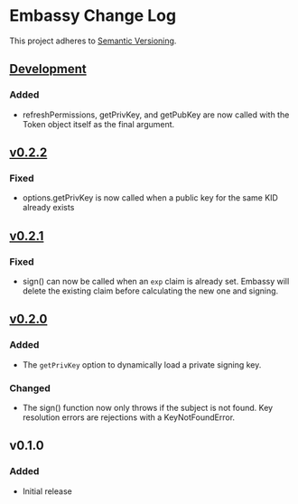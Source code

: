 # Embassy Change Log
This project adheres to [Semantic Versioning](http://semver.org/).

## [Development]
### Added
- refreshPermissions, getPrivKey, and getPubKey are now called with the Token object itself as the final argument.

## [v0.2.2]
### Fixed
- options.getPrivKey is now called when a public key for the same KID already exists

## [v0.2.1]
### Fixed
- sign() can now be called when an `exp` claim is already set. Embassy will delete the existing claim before calculating the new one and signing.

## [v0.2.0]
### Added
- The `getPrivKey` option to dynamically load a private signing key.

### Changed
- The sign() function now only throws if the subject is not found. Key resolution errors are rejections with a KeyNotFoundError.

## v0.1.0
### Added
- Initial release

[Development]: https://github.com/TechnologyAdvice/Squiss/compare/v0.2.2...HEAD
[v0.2.2]: https://github.com/TechnologyAdvice/Squiss/compare/v0.2.1...v0.2.2
[v0.2.1]: https://github.com/TechnologyAdvice/Squiss/compare/v0.2.0...v0.2.1
[v0.2.0]: https://github.com/TechnologyAdvice/Squiss/compare/v0.1.0...v0.2.0
